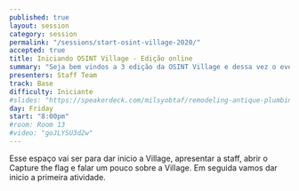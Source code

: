 ```yaml
---
published: true
layout: session
category: session
permalink: "/sessions/start-osint-village-2020/"
accepted: true
title: Iniciando OSINT Village - Edição online
summary: "Seja bem vindos a 3 edição da OSINT Village e dessa vez o evento vai ser online."
presenters: Staff Team
track: Base
difficulty: Iniciante
#slides: "https://speakerdeck.com/milsyobtaf/remodeling-antique-plumbing-with-modern-tools"
day: Friday
start: "8:00pm"
#room: Room 13
#video: "goJLYSU3d2w"
---
```


Esse espaço vai ser para dar inicio a Village, apresentar a staff, abrir o Capture the flag e falar um pouco sobre a Village. Em seguida vamos dar inicio a primeira atividade.
